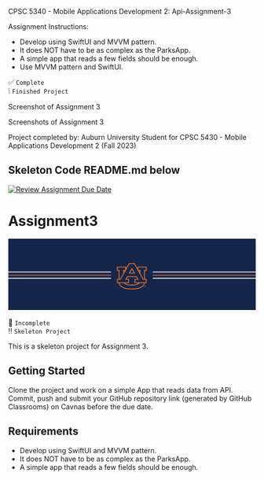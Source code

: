 CPSC 5340 - Mobile Applications Development 2: 
Api-Assignment-3

Assignment Instructions:
- Develop using SwiftUI and MVVM pattern.
- It does NOT have to be as complex as the ParksApp. 
- A simple app that reads a few fields should be enough.
-  Use MVVM pattern and SwiftUI.

:white_check_mark: `Complete` <br/>
:grey_exclamation: `Finished Project`

Screenshot of Assignment 3


Screenshots of Assignment 3 

<!-- <img src = "https://github.com/CPSC-5340/cryptoconvert-assignment2-thompln83/blob/075747c8d476aac02974c9bef20067f2579a76e5/Docs/CryptoConvertApp%20Home%20Screen%20.png"> -->

Project completed by: Auburn University Student for CPSC 5430 - Mobile Applications Development 2 (Fall 2023)

Skeleton Code README.md below
-------------------------------------------------------------------------------------------------------------



[![Review Assignment Due Date](https://classroom.github.com/assets/deadline-readme-button-24ddc0f5d75046c5622901739e7c5dd533143b0c8e959d652212380cedb1ea36.svg)](https://classroom.github.com/a/0yDFJzJy)
# Assignment3
![alt text](https://github.com/CPSC-5340/Assignment3/blob/main/Docs/banner_au.png?raw=true)

:stop_sign: `Incomplete` <br/>
:bangbang: `Skeleton Project`

This is a skeleton project for Assignment 3.

## Getting Started

Clone the project and work on a simple App that reads data from API. <br/>
Commit, push and submit your GitHub repository link (generated by GitHub Classrooms) on Cavnas before the due date.

## Requirements

- Develop using SwiftUI and MVVM pattern.
- It does NOT have to be as complex as the ParksApp. 
- A simple app that reads a few fields should be enough.
